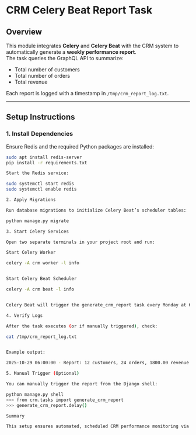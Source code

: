 # CRM Celery Beat Report Task

## Overview
This module integrates **Celery** and **Celery Beat** with the CRM system to automatically generate a **weekly performance report**.  
The task queries the GraphQL API to summarize:
- Total number of customers  
- Total number of orders  
- Total revenue  

Each report is logged with a timestamp in `/tmp/crm_report_log.txt`.

---

## Setup Instructions

### 1. Install Dependencies
Ensure Redis and the required Python packages are installed:
```bash
sudo apt install redis-server
pip install -r requirements.txt

Start the Redis service:

sudo systemctl start redis
sudo systemctl enable redis

2. Apply Migrations

Run database migrations to initialize Celery Beat’s scheduler tables:

python manage.py migrate

3. Start Celery Services

Open two separate terminals in your project root and run:

Start Celery Worker

celery -A crm worker -l info


Start Celery Beat Scheduler

celery -A crm beat -l info


Celery Beat will trigger the generate_crm_report task every Monday at 6:00 AM.

4. Verify Logs

After the task executes (or if manually triggered), check:

cat /tmp/crm_report_log.txt


Example output:

2025-10-29 06:00:00 - Report: 12 customers, 24 orders, 1800.00 revenue

5. Manual Trigger (Optional)

You can manually trigger the report from the Django shell:

python manage.py shell
>>> from crm.tasks import generate_crm_report
>>> generate_crm_report.delay()

Summary

This setup ensures automated, scheduled CRM performance monitoring via Celery Beat, providing a reliable and scalable background task execution framework.